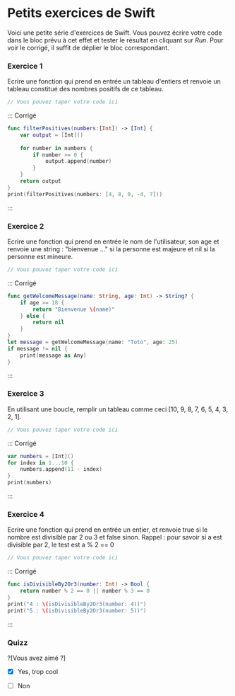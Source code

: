 # Petits exercices de Swift
Voici une petite série d'exercices de Swift.
Vous pouvez écrire votre code dans le bloc prévu à cet effet et tester le résultat en cliquant sur *Run*.
Pour voir le corrigé, il suffit de déplier le bloc correspondant.


### Exercice 1 
Ecrire une fonction qui prend en entrée un tableau d'entiers et renvoie un tableau constitué des nombres positifs de ce tableau.

```swift runnable
// Vous pouvez taper votre code ici

```

::: Corrigé
```swift runnable
func filterPositives(numbers:[Int]) -> [Int] {
    var output = [Int]()
    
    for number in numbers {
        if number >= 0 {
            output.append(number)
        }
    }
    return output
}
print(filterPositives(numbers: [4, 8, 0, -4, 7]))

```
:::

### Exercice 2
Ecrire une fonction qui prend en entrée le nom de l'utilisateur, son age et renvoie une string : "bienvenue ..." si la personne est majeure et nil si la personne est mineure.

```swift runnable
// Vous pouvez taper votre code ici

```

::: Corrigé
```swift runnable
func getWelcomeMessage(name: String, age: Int) -> String? {
    if age >= 18 {
        return "Bienvenue \(name)"
    } else {
        return nil
    }
}
let message = getWelcomeMessage(name: "Toto", age: 25)
if message != nil {
    print(message as Any)
}
```
:::

### Exercice 3
En utilisant une boucle, remplir un tableau comme ceci [10, 9, 8, 7, 6, 5, 4, 3, 2, 1].

```swift runnable
// Vous pouvez taper votre code ici

```

::: Corrigé
```swift runnable
var numbers = [Int]()
for index in 1...10 {
    numbers.append(11 - index)
}
print(numbers)
```
:::

### Exercice 4
Ecrire une fonction qui prend en entrée un entier, et renvoie true si le nombre est divisible par 2 ou 3 et false sinon.
Rappel : pour savoir si a est divisible par 2, le test est a % 2 == 0

```swift runnable
// Vous pouvez taper votre code ici

```

::: Corrigé
```swift runnable
func isDivisibleBy2Or3(number: Int) -> Bool {
    return number % 2 == 0 || number % 3 == 0
}
print("4 : \(isDivisibleBy2Or3(number: 4))")
print("5 : \(isDivisibleBy2Or3(number: 5))")
```
:::

### Quizz

?[Vous avez aimé ?]
-[x] Yes, trop cool
-[ ] Non

